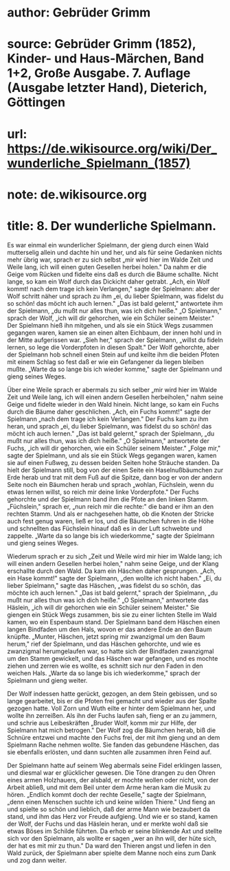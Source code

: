 # author: Gebrüder Grimm
# source: Gebrüder Grimm (1852), Kinder- und Haus-Märchen, Band 1+2, Große Ausgabe. 7. Auflage (Ausgabe letzter Hand), Dieterich, Göttingen
# url: https://de.wikisource.org/wiki/Der_wunderliche_Spielmann_(1857)
# note: de.wikisource.org
# title: 8. Der wunderliche Spielmann.

Es war einmal ein wunderlicher Spielmann, der gieng durch einen Wald mutterselig allein und dachte hin und her, und als für seine Gedanken nichts mehr übrig war, sprach er zu sich selbst „mir wird hier im Walde Zeit und Weile lang, ich will einen guten Gesellen herbei holen." Da nahm er die Geige vom Rücken und fidelte eins daß es durch die Bäume schallte. Nicht lange, so kam ein Wolf durch das Dickicht daher getrabt. „Ach, ein Wolf kommt! nach dem trage ich kein Verlangen," sagte der Spielmann: aber der Wolf schritt näher und sprach zu ihm „ei, du lieber Spielmann, was fidelst du so schön! das möcht ich auch lernen." „Das ist bald gelernt," antwortete ihm der Spielmann, „du mußt nur alles thun, was ich dich heiße." „O Spielmann," sprach der Wolf, „ich will dir gehorchen, wie ein Schüler seinem Meister." Der Spielmann hieß ihn mitgehen, und als sie ein Stück Wegs zusammen gegangen waren, kamen sie an einen alten Eichbaum, der innen hohl und in der Mitte aufgerissen war. „Sieh her," sprach der Spielmann, „willst du fideln lernen, so lege die Vorderpfoten in diesen Spalt." Der Wolf gehorchte, aber der Spielmann hob schnell einen Stein auf und keilte ihm die beiden Pfoten mit einem Schlag so fest daß er wie ein Gefangener da liegen bleiben mußte. „Warte da so lange bis ich wieder komme," sagte der Spielmann und gieng seines Weges. 

Über eine Weile sprach er abermals zu sich selber „mir wird hier im Walde Zeit und Weile lang, ich will einen andern Gesellen  herbeiholen," nahm seine Geige und fidelte wieder in den Wald hinein. Nicht lange, so kam ein Fuchs durch die Bäume daher geschlichen. „Ach, ein Fuchs kommt!" sagte der Spielmann „nach dem trage ich kein Verlangen." Der Fuchs kam zu ihm heran, und sprach „ei, du lieber Spielmann, was fidelst du so schön! das möcht ich auch lernen." „Das ist bald gelernt," sprach der Spielmann, „du mußt nur alles thun, was ich dich heiße." „O Spielmann," antwortete der Fuchs, „ich will dir gehorchen, wie ein Schüler seinem Meister." „Folge mir," sagte der Spielmann, und als sie ein Stück Wegs gegangen waren, kamen sie auf einen Fußweg, zu dessen beiden Seiten hohe Sträuche standen. Da hielt der Spielmann still, bog von der einen Seite ein Haselnußbäumchen zur Erde herab und trat mit dem Fuß auf die Spitze, dann bog er von der andern Seite noch ein Bäumchen herab und sprach „wohlan, Füchslein, wenn du etwas lernen willst, so reich mir deine linke Vorderpfote." Der Fuchs gehorchte und der Spielmann band ihm die Pfote an den linken Stamm. „Füchslein," sprach er, „nun reich mir die rechte:" die band er ihm an den rechten Stamm. Und als er nachgesehen hatte, ob die Knoten der Stricke auch fest genug waren, ließ er los, und die Bäumchen fuhren in die Höhe und schnellten das Füchslein hinauf daß es in der Luft schwebte und zappelte. „Warte da so lange bis ich wiederkomme," sagte der Spielmann und gieng seines Weges. 

Wiederum sprach er zu sich „Zeit und Weile wird mir hier im Walde lang; ich will einen andern Gesellen herbei holen," nahm seine Geige, und der Klang erschallte durch den Wald. Da kam ein Häschen daher gesprungen. „Ach, ein Hase kommt!" sagte der Spielmann, „den wollte ich nicht haben." „Ei, du lieber Spielmann," sagte das Häschen, „was fidelst du so schön, das möchte ich auch lernen." „Das ist bald gelernt," sprach der Spielmann, „du mußt nur alles thun was ich dich heiße." „O Spielmann,"  antwortete das Häslein, „ich will dir gehorchen wie ein Schüler seinem Meister." Sie giengen ein Stück Wegs zusammen, bis sie zu einer lichten Stelle im Wald kamen, wo ein Espenbaum stand. Der Spielmann band dem Häschen einen langen Bindfaden um den Hals, wovon er das andere Ende an den Baum knüpfte. „Munter, Häschen, jetzt spring mir zwanzigmal um den Baum herum," rief der Spielmann, und das Häschen gehorchte, und wie es zwanzigmal herumgelaufen war, so hatte sich der Bindfaden zwanzigmal um den Stamm gewickelt, und das Häschen war gefangen, und es mochte ziehen und zerren wie es wollte, es schnitt sich nur den Faden in den weichen Hals. „Warte da so lange bis ich wiederkomme," sprach der Spielmann und gieng weiter. 

Der Wolf indessen hatte gerückt, gezogen, an dem Stein gebissen, und so lange gearbeitet, bis er die Pfoten frei gemacht und wieder aus der Spalte gezogen hatte. Voll Zorn und Wuth eilte er hinter dem Spielmann her, und wollte ihn zerreißen. Als ihn der Fuchs laufen sah, fieng er an zu jammern, und schrie aus Leibeskräften „Bruder Wolf, komm mir zur Hilfe, der Spielmann hat mich betrogen." Der Wolf zog die Bäumchen herab, biß die Schnüre entzwei und machte den Fuchs frei, der mit ihm gieng und an dem Spielmann Rache nehmen wollte. Sie fanden das gebundene Häschen, das sie ebenfalls erlösten, und dann suchten alle zusammen ihren Feind auf. 

Der Spielmann hatte auf seinem Weg abermals seine Fidel erklingen lassen, und diesmal war er glücklicher gewesen. Die Töne drangen zu den Ohren eines armen Holzhauers, der alsbald, er mochte wollen oder nicht, von der Arbeit abließ, und mit dem Beil unter dem Arme heran kam die Musik zu hören. „Endlich kommt doch der rechte Geselle," sagte der Spielmann, „denn einen Menschen suchte ich und keine wilden Thiere." Und fieng an und spielte so schön und lieblich, daß der arme Mann wie bezaubert  da stand, und ihm das Herz vor Freude aufgieng. Und wie er so stand, kamen der Wolf, der Fuchs und das Häslein heran, und er merkte wohl daß sie etwas Böses im Schilde führten. Da erhob er seine blinkende Axt und stellte sich vor den Spielmann, als wollte er sagen „wer an ihn will, der hüte sich, der hat es mit mir zu thun." Da ward den Thieren angst und liefen in den Wald zurück, der Spielmann aber spielte dem Manne noch eins zum Dank und zog dann weiter. 

